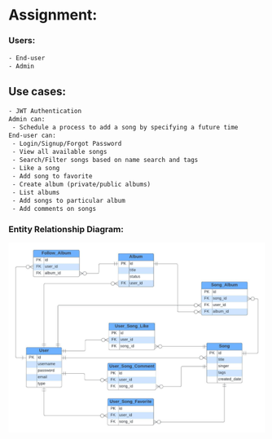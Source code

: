 # Assignment:
### Users:
    - End-user
    - Admin
## Use cases:
    - JWT Authentication
    Admin can:
     - Schedule a process to add a song by specifying a future time
    End-user can:
     - Login/Signup/Forgot Password
     - View all available songs
     - Search/Filter songs based on name search and tags
     - Like a song
     - Add song to favorite
     - Create album (private/public albums)
     - List albums
     - Add songs to particular album
     - Add comments on songs
   
### Entity Relationship Diagram:
![Model](https://github.com/KazimRaza-dev/Django-Assignment-SongsApp/blob/master/django-training-erd.jpeg)

